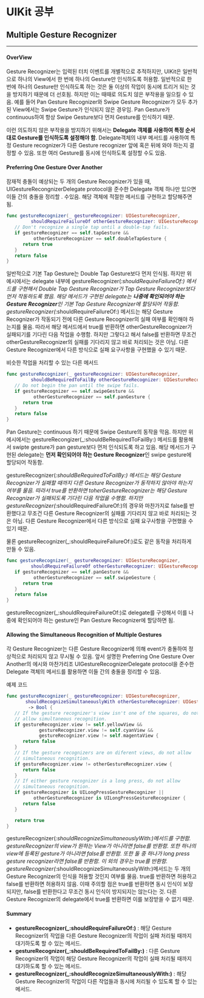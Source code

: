 # UIKit 공부
## Multiple Gesture Recognizer
---
#### OverView
Gesture Recognizer는 입력된 터치 이벤트를 개별적으로 추적하지만, UIKit은 일반적으로 하나의 View에서 한 번에 하나의 Gesture만 인식하도록 허용함. 일반적으로 한 번에 하나의 Gesture만 인식하도록 하는 것은 둘 이상의 작업이 동시에 트리거 되는 것을 방지하기 때문에 더 선호됨. 하지만 이는 때때로 의도치 않은 부작용을 일으킬 수 있음. 예를 들어 Pan Gesture Recognizer와 Swipe Gesture Recognizer가 모두 추가된 View에서는 Swipe Gesture가 인식되지 않은 경우임. Pan Gesture가 continuous하여 항상 Swipe Gesture보다 먼저 Gesture를 인식하기 때문.

이런 의도하지 않은 부작용을 방지하기 위해서는 **Delegate 객체를 사용하여 특정 순서대로 Gesture를 인식하도록 설정해야 함**. Delegate객체의 내부 메서드를 사용하여 특정 Gesture recognizer가 다른 Gesture recognizer 앞에 혹은 뒤에 와야 하는지 결정할 수 있음. 또한 여러 Gesture를 동시에 인식하도록 설정할 수도 있음.

#### Preferring One Gesture Over Another
잠재적 충돌이 예상되는 두 개의 Gesture Recognizer가 있을 때, UIGestureRecongnizerDelegate protocol을 준수한 Delegate 객체 하나만 있으면 이들 간의 충돌을 정리할 . 수있음. 해당 객체에 적절한 메서드를 구현하고 할당해주면 됨.
```swift
func gestureRecognizer(_ gestureRecognizer: UIGestureRecognizer, 
         shouldRequireFailureOf otherGestureRecognizer: UIGestureRecognizer) -> Bool {
   // Don't recognize a single tap until a double-tap fails.
   if gestureRecognizer == self.tapGesture && 
          otherGestureRecognizer == self.doubleTapGesture {
      return true
   }
   return false
}
```
일반적으로 기본 Tap Gesture는 Double Tap Gesture보다 먼저 인식됨. 하지만 위 예시에서는 delegate 내부에 gestureRecognizer(_:shouldRequireFailureOf:) 메서드를 구현해서 Double Tap Gesture Recognizer가 Tap Gesture Recognizer보다 먼저 작동하도록 했음. 해당 메서드가 구현된 delegate는 **나중에 확인되어야 하는 Gesture Recognizer**인 기본 Tap Gesture Recognizer에 할당되어 작동함.
gestureRecognizer(_:shouldRequireFailureOf:) 메서드는 해당 Gesture Recognizer가 작동되기 전에 다른 Gesture Recognizer의 실패 여부를 확인해야 하는지를 물음. 따라서 해당 메서드에서 true를 반환하면 otherGestureRecognizer가 실패되기를 기다린 다음 작업을 수행함. 하지만 그렇다고 해서 false를 반환하면 무조건 otherGestureRecognizer의 실패를 기다리지 않고 바로 처리되는 것은 아님. 다른 Gesture Recognizer에서 다른 방식으로 실패 요구사항을 구현했을 수 있기 때문.

비슷한 작업을 처리할 수 있는 다른 메서드
```swift
func gestureRecognizer(_ gestureRecognizer: UIGestureRecognizer, 
         shouldBeRequiredToFailBy otherGestureRecognizer: UIGestureRecognizer) -> Bool {
   // Do not begin the pan until the swipe fails. 
   if gestureRecognizer == self.swipeGesture && 
          otherGestureRecognizer == self.panGesture {
      return true
   }
   return false
}
```
Pan Gesture는 continuous 하기 때문에 Swipe Gesture의 동작을 막음. 하지만 위 에시에서는 gestureRecongizer(_:shouldBeRequiredToFailBy:) 메서드를 활용해서 swipte gesture가 pan gesture보다 먼저 인식되도록 하고 있음. 해당 메서드가 구현된 delegate는 **먼저 확인되어야 하는 Gesture Recognizer**인 swipe gesture에 할당되어 작동함.

gestureRecognizer(_:shouldBeRequiredToFailBy:) 메서드는 해당 Gesture Recognizer가 실패할 때까지 다른 Gesture Recognizer가 동작하지 않아야 하는지 여부를 물음. 따라서 true를 반환하면 toherGestureRecognizer는 해당 Gesture Recognizer가 실패되도록 기다린 다음 작업을 수행함. 하지만 gestureRecognizer(_:shouldRequiredFailureOf:)의 경우와 마찬가지로 false를 반환했다고 무조건 다른 Gesture Recognizer의 실패를 기다리지 않고 바로 처리되는 것은 아님. 다른 Gesture Recognizer에서 다른 방식으로 실패 요구사항을 구현했을 수 있기 때문.

물론 gestureRecognizer(_:shouldRequireFailureOf:)로도 같은 동작을 처리하게 만들 수 있음.
```swift
func gestureRecognizer(_ gestureRecognizer: UIGestureRecognizer, 
         shouldRequireFailureOf otherGestureRecognizer: UIGestureRecognizer) -> Bool {
   if gestureRecognizer == self.panGesture && 
          otherGestureRecognizer == self.swipeGesture {
      return true
   }
   return false
}
```
gestureRecognizer(_:shouldRequireFailureOf:)로 delegate를 구성해서 이를 나중에 확인되어야 하는 gesture인 Pan Gesture Recognizer에 할당하면 됨.

#### Allowing the Simultaneous Recognition of Multiple Gestures
각 Gesture Recognizer는 다른 Gesture Recognizer에 의해 event가 충돌하여 정상적으로 처리되지 않고 무시될 수 있음. 앞서 설명한 Preferring One Gesture Over Another의 에시와 마찬가리조 UIGestureRecognizerDelegate protocol을 준수한 Delegate 객체의 메서드를 활용하면 이들 간의 충돌을 정리할 수 있음.

예제 코드
```swift
func gestureRecognizer(_ gestureRecognizer: UIGestureRecognizer,
       shouldRecognizeSimultaneouslyWith otherGestureRecognizer: UIGestureRecognizer)
        -> Bool {
   // If the gesture recognizer's view isn't one of the squares, do not
   // allow simultaneous recognition.
   if gestureRecognizer.view != self.yellowView && 
            gestureRecognizer.view != self.cyanView && 
            gestureRecognizer.view != self.magentaView {
      return false
   }
   // If the gesture recognizers are on diferent views, do not allow
   // simultaneous recognition.
   if gestureRecognizer.view != otherGestureRecognizer.view {
      return false
   }
   // If either gesture recognizer is a long press, do not allow
   // simultaneous recognition.
   if gestureRecognizer is UILongPressGestureRecognizer || 
          otherGestureRecognizer is UILongPressGestureRecognizer {
      return false
   }

   return true
}
```
gestureRecognizer(_:shouldRecognizeSimultaneouslyWith:)메서드를 구현함. gestureRecognizer의 view가 원하는 View가 아니라면 false를 반환함. 또한 하나의 view에 등록된 gesture가 아니라면 false를 반환함. 또한 둘 중 하나가 long press gesture recognizer라면 false를 반환함. 이 외의 경우는 true를 반환함.
gestureRecognizer(_:shouldRecognizeSimultaneouslyWith:)메서드는 두 개의 Gesture Recognizer의 인식을 허용할 것인지 여부를 물음. true를 반환하면 허용하고 false를 반환하면 허용하지 않음. 이때 주의할 점은 true를 반환하면 동시 인식이 보장되지만, false를 반환한다고 무조건 동시 인식이 방지되지는 않는다는 것. 다른 Gesture Recognizer의 delegate에서 true를 반환하면 이를 보장받을 수 없기 때문.

#### Summary
- **gestureRecognizer(_:shouldRequireFailureOf:)** : 해당 Gesture Recognizer의 작업을 다른 Gesture Recognizer의 작업이 실패 처리될 때까지 대기하도록 할 수 있는 메서드.
- **gestureRecognizer(_:shouldBeRequiredToFailBy:)** : 다른 Gesture Recognizer의 작업이 해당 Gesture Recognizer의 작업이 실패 처리될 때까지 대기하도록 할 수 있는 메서드.
- **gestureRecognizer(_:shouldRecognizeSimultaneouslyWith:)** : 해당 Gesture Recognizer의 작업이 다른 작업들과 동시에 처리될 수 있도록 할 수 있는 메서드.